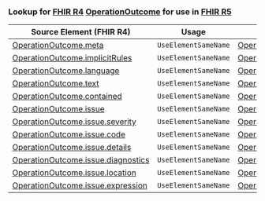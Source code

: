### Lookup for [FHIR R4](https://hl7.org/fhir/R4/) [OperationOutcome](https://hl7.org/fhir/R4/OperationOutcome.html) for use in [FHIR R5](https://hl7.org/fhir/R5/)

| Source Element (FHIR R4) | Usage | Target |
| -------------- | ----- | ------ |
| [OperationOutcome.meta](https://hl7.org/fhir/R4/OperationOutcome.html#resource) | `UseElementSameName` | [OperationOutcome.meta](https://hl7.org/fhir/R5/OperationOutcome.html#resource) |
| [OperationOutcome.implicitRules](https://hl7.org/fhir/R4/OperationOutcome.html#resource) | `UseElementSameName` | [OperationOutcome.implicitRules](https://hl7.org/fhir/R5/OperationOutcome.html#resource) |
| [OperationOutcome.language](https://hl7.org/fhir/R4/OperationOutcome.html#resource) | `UseElementSameName` | [OperationOutcome.language](https://hl7.org/fhir/R5/OperationOutcome.html#resource) |
| [OperationOutcome.text](https://hl7.org/fhir/R4/OperationOutcome.html#resource) | `UseElementSameName` | [OperationOutcome.text](https://hl7.org/fhir/R5/OperationOutcome.html#resource) |
| [OperationOutcome.contained](https://hl7.org/fhir/R4/OperationOutcome.html#resource) | `UseElementSameName` | [OperationOutcome.contained](https://hl7.org/fhir/R5/OperationOutcome.html#resource) |
| [OperationOutcome.issue](https://hl7.org/fhir/R4/OperationOutcome.html#resource) | `UseElementSameName` | [OperationOutcome.issue](https://hl7.org/fhir/R5/OperationOutcome.html#resource) |
| [OperationOutcome.issue.severity](https://hl7.org/fhir/R4/OperationOutcome.html#resource) | `UseElementSameName` | [OperationOutcome.issue.severity](https://hl7.org/fhir/R5/OperationOutcome.html#resource) |
| [OperationOutcome.issue.code](https://hl7.org/fhir/R4/OperationOutcome.html#resource) | `UseElementSameName` | [OperationOutcome.issue.code](https://hl7.org/fhir/R5/OperationOutcome.html#resource) |
| [OperationOutcome.issue.details](https://hl7.org/fhir/R4/OperationOutcome.html#resource) | `UseElementSameName` | [OperationOutcome.issue.details](https://hl7.org/fhir/R5/OperationOutcome.html#resource) |
| [OperationOutcome.issue.diagnostics](https://hl7.org/fhir/R4/OperationOutcome.html#resource) | `UseElementSameName` | [OperationOutcome.issue.diagnostics](https://hl7.org/fhir/R5/OperationOutcome.html#resource) |
| [OperationOutcome.issue.location](https://hl7.org/fhir/R4/OperationOutcome.html#resource) | `UseElementSameName` | [OperationOutcome.issue.location](https://hl7.org/fhir/R5/OperationOutcome.html#resource) |
| [OperationOutcome.issue.expression](https://hl7.org/fhir/R4/OperationOutcome.html#resource) | `UseElementSameName` | [OperationOutcome.issue.expression](https://hl7.org/fhir/R5/OperationOutcome.html#resource) |
